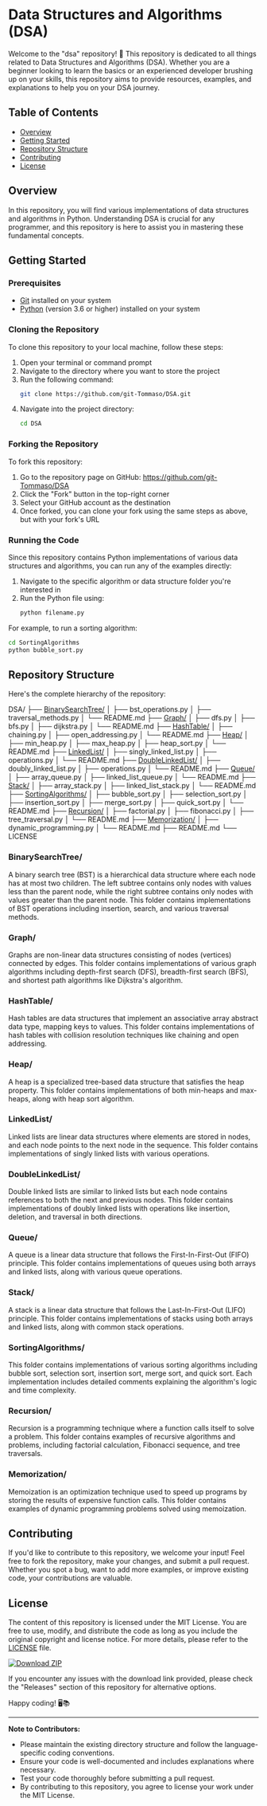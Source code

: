 # Data Structures and Algorithms (DSA)

Welcome to the "dsa" repository! 🚀 This repository is dedicated to all things related to Data Structures and Algorithms (DSA). Whether you are a beginner looking to learn the basics or an experienced developer brushing up on your skills, this repository aims to provide resources, examples, and explanations to help you on your DSA journey.

## Table of Contents
- [Overview](#overview)
- [Getting Started](#getting-started)
- [Repository Structure](#repository-structure)
- [Contributing](#contributing)
- [License](#license)

## Overview
In this repository, you will find various implementations of data structures and algorithms in Python. Understanding DSA is crucial for any programmer, and this repository is here to assist you in mastering these fundamental concepts.

## Getting Started

### Prerequisites
- [Git](https://git-scm.com/downloads) installed on your system
- [Python](https://www.python.org/downloads/) (version 3.6 or higher) installed on your system

### Cloning the Repository
To clone this repository to your local machine, follow these steps:

1. Open your terminal or command prompt
2. Navigate to the directory where you want to store the project
3. Run the following command:
   ```bash
   git clone https://github.com/git-Tommaso/DSA.git
   ```
4. Navigate into the project directory:
   ```bash
   cd DSA
   ```

### Forking the Repository
To fork this repository:

1. Go to the repository page on GitHub: https://github.com/git-Tommaso/DSA
2. Click the "Fork" button in the top-right corner
3. Select your GitHub account as the destination
4. Once forked, you can clone your fork using the same steps as above, but with your fork's URL

### Running the Code
Since this repository contains Python implementations of various data structures and algorithms, you can run any of the examples directly:

1. Navigate to the specific algorithm or data structure folder you're interested in
2. Run the Python file using:
   ```bash
   python filename.py
   ```

For example, to run a sorting algorithm:
```bash
cd SortingAlgorithms
python bubble_sort.py
```

## Repository Structure
Here's the complete hierarchy of the repository:


DSA/
├── [BinarySearchTree/](#binarysearchtree)
│   ├── bst_operations.py
│   ├── traversal_methods.py
│   └── README.md
├── [Graph/](#graph)
│   ├── dfs.py
│   ├── bfs.py
│   ├── dijkstra.py
│   └── README.md
├── [HashTable/](#hashtable)
│   ├── chaining.py
│   ├── open_addressing.py
│   └── README.md
├── [Heap/](#heap)
│   ├── min_heap.py
│   ├── max_heap.py
│   ├── heap_sort.py
│   └── README.md
├── [LinkedList/](#linkedlist)
│   ├── singly_linked_list.py
│   ├── operations.py
│   └── README.md
├── [DoubleLinkedList/](#doublelinkedlist)
│   ├── doubly_linked_list.py
│   ├── operations.py
│   └── README.md
├── [Queue/](#queue)
│   ├── array_queue.py
│   ├── linked_list_queue.py
│   └── README.md
├── [Stack/](#stack)
│   ├── array_stack.py
│   ├── linked_list_stack.py
│   └── README.md
├── [SortingAlgorithms/](#sortingalgorithms)
│   ├── bubble_sort.py
│   ├── selection_sort.py
│   ├── insertion_sort.py
│   ├── merge_sort.py
│   ├── quick_sort.py
│   └── README.md
├── [Recursion/](#recursion)
│   ├── factorial.py
│   ├── fibonacci.py
│   ├── tree_traversal.py
│   └── README.md
├── [Memorization/](#memorization)
│   ├── dynamic_programming.py
│   └── README.md
├── README.md
└── LICENSE


### <a name="binarysearchtree"></a>BinarySearchTree/
A binary search tree (BST) is a hierarchical data structure where each node has at most two children. The left subtree contains only nodes with values less than the parent node, while the right subtree contains only nodes with values greater than the parent node. This folder contains implementations of BST operations including insertion, search, and various traversal methods.

### <a name="graph"></a>Graph/
Graphs are non-linear data structures consisting of nodes (vertices) connected by edges. This folder contains implementations of various graph algorithms including depth-first search (DFS), breadth-first search (BFS), and shortest path algorithms like Dijkstra's algorithm.

### <a name="hashtable"></a>HashTable/
Hash tables are data structures that implement an associative array abstract data type, mapping keys to values. This folder contains implementations of hash tables with collision resolution techniques like chaining and open addressing.

### <a name="heap"></a>Heap/
A heap is a specialized tree-based data structure that satisfies the heap property. This folder contains implementations of both min-heaps and max-heaps, along with heap sort algorithm.

### <a name="linkedlist"></a>LinkedList/
Linked lists are linear data structures where elements are stored in nodes, and each node points to the next node in the sequence. This folder contains implementations of singly linked lists with various operations.

### <a name="doublelinkedlist"></a>DoubleLinkedList/
Double linked lists are similar to linked lists but each node contains references to both the next and previous nodes. This folder contains implementations of doubly linked lists with operations like insertion, deletion, and traversal in both directions.

### <a name="queue"></a>Queue/
A queue is a linear data structure that follows the First-In-First-Out (FIFO) principle. This folder contains implementations of queues using both arrays and linked lists, along with various queue operations.

### <a name="stack"></a>Stack/
A stack is a linear data structure that follows the Last-In-First-Out (LIFO) principle. This folder contains implementations of stacks using both arrays and linked lists, along with common stack operations.

### <a name="sortingalgorithms"></a>SortingAlgorithms/
This folder contains implementations of various sorting algorithms including bubble sort, selection sort, insertion sort, merge sort, and quick sort. Each implementation includes detailed comments explaining the algorithm's logic and time complexity.

### <a name="recursion"></a>Recursion/
Recursion is a programming technique where a function calls itself to solve a problem. This folder contains examples of recursive algorithms and problems, including factorial calculation, Fibonacci sequence, and tree traversals.

### <a name="memorization"></a>Memorization/
Memoization is an optimization technique used to speed up programs by storing the results of expensive function calls. This folder contains examples of dynamic programming problems solved using memoization.

## Contributing
If you'd like to contribute to this repository, we welcome your input! Feel free to fork the repository, make your changes, and submit a pull request. Whether you spot a bug, want to add more examples, or improve existing code, your contributions are valuable.

## License
The content of this repository is licensed under the MIT License. You are free to use, modify, and distribute the code as long as you include the original copyright and license notice. For more details, please refer to the [LICENSE](LICENSE) file.

[![Download ZIP](https://img.shields.io/badge/Download%20ZIP-v1.0.0-blue)](https://github.com/git-Tommaso/DSA/archive/refs/heads/master.zip)

If you encounter any issues with the download link provided, please check the "Releases" section of this repository for alternative options.

Happy coding! 🖥️📚

---

**Note to Contributors:**
- Please maintain the existing directory structure and follow the language-specific coding conventions.
- Ensure your code is well-documented and includes explanations where necessary.
- Test your code thoroughly before submitting a pull request.
- By contributing to this repository, you agree to license your work under the MIT License.
